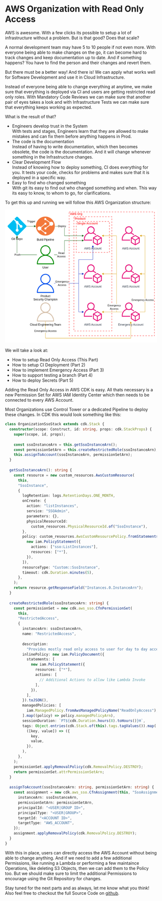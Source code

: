 # AWS Organization with Read Only Access

AWS is awesome. With a few clicks its possible to setup a lot of infrastructure without a problem. But is that good? Does that scale?

A normal development team may have 5 to 10 people if not even more. With everyone being able to make changes on the go, it can become hard to track changes and keep documentation up to date. And if something happens? You have to find the person and their changes and revert them.

But there must be a better way! And there is! We can apply what works well for Software Development and use it in Cloud Infrastructure. 

Instead of everyone being able to change everything at anytime, we make sure that everything is deployed via CI and users are getting restricted read only roles. With Mandatory Code Reviews we can make sure that another pair of eyes takes a look and with Infrastructure Tests we can make sure that everything keeps working as expected. 

What is the result of that?

* Engineers develop trust in the System<br />With tests and stages, Engineers learn that they are allowed to make mistakes and can fix them before anything happens in Prod. 
* The code is the documentation<br />Instead of having to write documentation, which then becomes obsolete, the code is the documentation. And it will change whenever something in the Infrastructure changes.
* Clear Development Flow<br />Instead of knowing how to deploy something, CI does everything for you. It tests your code, checks for problems and makes sure that it is deployed in a specific way.
* Easy to find who changed something<br />With git its easy to find out who changed something and when. This way its easy to know, to whom to go, for clarifications.

To get this up and running we will follow this AWS Organization structure:

![How to setup Read Only Access in AWS](read_only_access.drawio.png "Read Only Access Setup")

We will take a look at:
* How to setup Read Only Access (This Part)
* How to setup CI Deployment (Part 2)
* How to implement Emergency Access (Part 3)
* How to support testing a branch (Part 4)
* How to deploy Secrets (Part 5)

Adding the Read Only Access in AWS CDK is easy. All thats necessary is a new Permission Set for AWS IAM Identity Center which then needs to be connected to every AWS Account.

Most Organizations use Control Tower or a dedicated Pipeline to deploy these changes. In CDK this would look something like this:

```typescript
class OrganizationSsoStack extends cdk.Stack {
  constructor(scope: Construct, id: string, props: cdk.StackProps) {
    super(scope, id, props);

    const ssoInstanceArn = this.getSsoInstanceArn();
    const permissionSetArn = this.createRestrictedRole(ssoInstanceArn);
    this.assignToAccount(ssoInstanceArn, permissionSetArn);
  }

  getSsoInstanceArn(): string {
    const resource = new custom_resources.AwsCustomResource(
      this,
      "SsoInstance",
      {
        logRetention: logs.RetentionDays.ONE_MONTH,
        onCreate: {
          action: "listInstances",
          service: "SSOAdmin",
          parameters: {},
          physicalResourceId:
            custom_resources.PhysicalResourceId.of("SsoInstance"),
        },
        policy: custom_resources.AwsCustomResourcePolicy.fromStatements([
          new iam.PolicyStatement({
            actions: ["sso:ListInstances"],
            resources: ["*"],
          }),
        ]),
        resourceType: "Custom::SsoInstance",
        timeout: cdk.Duration.minutes(5),
      },
    );
    return resource.getResponseField("Instances.0.InstanceArn");
  }

  createRestrictedRole(ssoInstanceArn: string) {
    const permissionSet = new cdk.aws_sso.CfnPermissionSet(
      this,
      "RestrictedAccess",
      {
        instanceArn: ssoInstanceArn,
        name: "RestrictedAccess",

        description:
          "Provides mostly read only access to user for day to day access",
        inlinePolicy: new iam.PolicyDocument({
          statements: [
            new iam.PolicyStatement({
              resources: ["*"],
              actions: [
                // Additional Actions to allow like Lambda Invoke
              ],
            }),
          ],
        }).toJSON(),
        managedPolicies: [
          iam.ManagedPolicy.fromAwsManagedPolicyName("ReadOnlyAccess"),
        ].map((policy) => policy.managedPolicyArn),
        sessionDuration: `PT${cdk.Duration.hours(8).toHours()}H`,
        tags: Object.entries(cdk.Stack.of(this).tags.tagValues()).map(
          ([key, value]) => ({
            key,
            value,
          }),
        ),
      },
    );
    permissionSet.applyRemovalPolicy(cdk.RemovalPolicy.DESTROY);
    return permissionSet.attrPermissionSetArn;
  }

  assignToAccount(ssoInstanceArn: string, permissionSetArn: string) {
    const assignment = new cdk.aws_sso.CfnAssignment(this, "SsoAssignment", {
      instanceArn: ssoInstanceArn,
      permissionSetArn: permissionSetArn,
      principalId: "<USER|GROUP ID>",
      principalType: "<USER|GROUP>",
      targetId: "<ACCOUNT ID>",
      targetType: "AWS_ACCOUNT",
    });
    assignment.applyRemovalPolicy(cdk.RemovalPolicy.DESTROY);
  }
}
```

With this in place, users can directly access the AWS Account without being able to change anything. And if we need to add a few additional Permissions, like running a Lambda or performing a few maintaince Operations, like deleting S3 Objects, then we can add them to the Policy too. But we should make sure to limit the additional Permissions to encourage using the Git Repository for changes.

Stay tuned for the next parts and as always, let me know what you think! Also feel free to checkout the full Source Code on [github](https://github.com/itmettkeDE/blog/blob/main/2024-01-12/).

